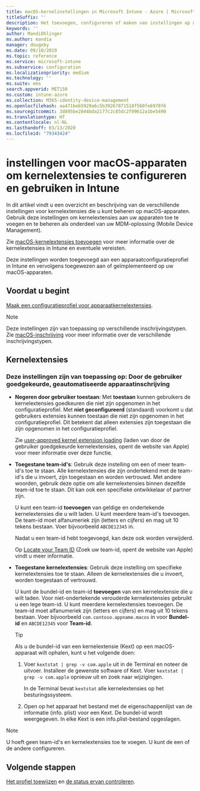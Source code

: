 ```yaml
---
title: macOS-kernelinstellingen in Microsoft Intune - Azure | Microsoft Docs
titleSuffix: ''
description: Het toevoegen, configureren of maken van instellingen op macOS-apparaten voor het gebruik van kernelextensies. U kunt ook toestaan dat gebruikers goedgekeurde extensies overschrijven, alle extensies van een team-id toestaan of specifieke extensies of apps toestaan in Microsoft Intune.
keywords: ''
author: MandiOhlinger
ms.author: mandia
manager: dougeby
ms.date: 09/10/2019
ms.topic: reference
ms.service: microsoft-intune
ms.subservice: configuration
ms.localizationpriority: medium
ms.technology: ''
ms.suite: ems
search.appverid: MET150
ms.custom: intune-azure
ms.collection: M365-identity-device-management
ms.openlocfilehash: aa471beb5929a6c5b39267871518f560fe6978f6
ms.sourcegitcommit: 3d895be2844bda2177c2c85dc2f09612a1be5490
ms.translationtype: HT
ms.contentlocale: nl-NL
ms.lasthandoff: 03/13/2020
ms.locfileid: "79343424"
---
```

# <a name="macos-device-settings-to-configure-and-use-kernel-extensions-in-intune"></a>instellingen voor macOS-apparaten om kernelextensies te configureren en gebruiken in Intune



In dit artikel vindt u een overzicht en beschrijving van de verschillende instellingen voor kernelextensies die u kunt beheren op macOS-apparaten. Gebruik deze instellingen om kernelextensies aan uw apparaten toe te voegen en te beheren als onderdeel van uw MDM-oplossing (Mobile Device Management).

Zie [macOS-kernelextensies toevoegen](kernel-extensions-overview-macos.md) voor meer informatie over de kernelextensies in Intune en eventuele vereisten.

Deze instellingen worden toegevoegd aan een apparaatconfiguratieprofiel in Intune en vervolgens toegewezen aan of geïmplementeerd op uw macOS-apparaten.

## <a name="before-you-begin"></a>Voordat u begint

[Maak een configuratieprofiel voor apparaatkernelextensies](kernel-extensions-overview-macos.md).

> [!NOTE]
> Deze instellingen zijn van toepassing op verschillende inschrijvingstypen. Zie [macOS-inschrijving](../enrollment/macos-enroll.md) voor meer informatie over de verschillende inschrijvingstypen.

## <a name="kernel-extensions"></a>Kernelextensies

### <a name="settings-apply-to-user-approved-automated-device-enrollment"></a>Deze instellingen zijn van toepassing op: Door de gebruiker goedgekeurde, geautomatiseerde apparaatinschrijving

- **Negeren door gebruiker toestaan**: Met **toestaan** kunnen gebruikers de kernelextensies goedkeuren die niet zijn opgenomen in het configuratieprofiel. Met **niet geconfigureerd** (standaard) voorkomt u dat gebruikers extensies kunnen toestaan die niet zijn opgenomen in het configuratieprofiel. Dit betekent dat alleen extensies zijn toegestaan die zijn opgenomen in het configuratieprofiel.

  Zie [user-approved kernel extension loading](https://developer.apple.com/library/archive/technotes/tn2459/_index.html) (laden van door de gebruiker goedgekeurde kernelextensies, opent de website van Apple) voor meer informatie over deze functie.

- **Toegestane team-id's**: Gebruik deze instelling om een of meer team-id's toe te staan. Alle kernelextensies die zijn ondertekend met de team-id's die u invoert, zijn toegestaan en worden vertrouwd. Met andere woorden, gebruik deze optie om alle kernelextensies binnen dezelfde team-id toe te staan. Dit kan ook een specifieke ontwikkelaar of partner zijn.

  U kunt een team-id **toevoegen** van geldige en ondertekende kernelextensies die u wilt laden. U kunt meerdere team-id's toevoegen. De team-id moet alfanumeriek zijn (letters en cijfers) en mag uit 10 tekens bestaan. Voer bijvoorbeeld `ABCDE12345` in.

  Nadat u een team-id hebt toegevoegd, kan deze ook worden verwijderd.

  Op [Locate your Team ID](https://help.apple.com/developer-account/#/dev55c3c710c) (Zoek uw team-id, opent de website van Apple) vindt u meer informatie.

- **Toegestane kernelextensies**: Gebruik deze instelling om specifieke kernelextensies toe te staan. Alleen de kernelextensies die u invoert, worden toegestaan of vertrouwd.

  U kunt de bundel-id en team-id **toevoegen** van een kernelextensie die u wilt laden. Voor niet-ondertekende verouderde kernelextensies gebruikt u een lege team-id. U kunt meerdere kernelextensies toevoegen. De team-id moet alfanumeriek zijn (letters en cijfers) en mag uit 10 tekens bestaan. Voer bijvoorbeeld `com.contoso.appname.macos` in voor **Bundel-id** en `ABCDE12345` voor **Team-id**.

  > [!TIP]
  > Als u de bundel-id van een kernelextensie (Kext) op een macOS-apparaat wilt ophalen, kunt u het volgende doen:
  >
  > 1. Voer `kextstat | grep -v com.apple` uit in de Terminal en noteer de uitvoer. Installeer de gewenste software of Kext. Voer `kextstat | grep -v com.apple` opnieuw uit en zoek naar wijzigingen.
  >
  >    In de Terminal bevat `kextstat` alle kernelextensies op het besturingssysteem. 
  >
  > 2. Open op het apparaat het bestand met de eigenschappenlijst van de informatie (info. plist) voor een Kext. De bundel-id wordt weergegeven. In elke Kext is een info.plist-bestand opgeslagen.

> [!NOTE]
> U hoeft geen team-id's en kernelextensies toe te voegen. U kunt de een of de andere configureren.

## <a name="next-steps"></a>Volgende stappen

[Het profiel toewijzen](device-profile-assign.md) en [de status ervan controleren](device-profile-monitor.md).
